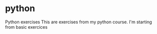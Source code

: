 # python
Python exercises 
This are exercises from my python course.
I'm starting from basic exercices 
